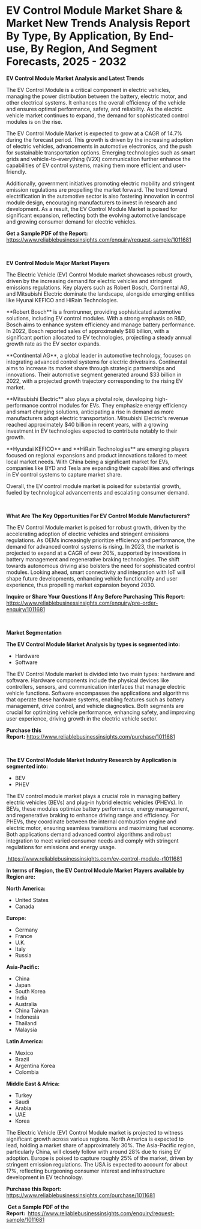 <p><h1>EV Control Module Market Share & Market New Trends Analysis Report By Type, By Application, By End-use, By Region, And Segment Forecasts, 2025 - 2032</h1></p><p><strong>EV Control Module Market Analysis and Latest Trends</strong></p>
<p><p>The EV Control Module is a critical component in electric vehicles, managing the power distribution between the battery, electric motor, and other electrical systems. It enhances the overall efficiency of the vehicle and ensures optimal performance, safety, and reliability. As the electric vehicle market continues to expand, the demand for sophisticated control modules is on the rise.</p><p>The EV Control Module Market is expected to grow at a CAGR of 14.7% during the forecast period. This growth is driven by the increasing adoption of electric vehicles, advancements in automotive electronics, and the push for sustainable transportation options. Emerging technologies such as smart grids and vehicle-to-everything (V2X) communication further enhance the capabilities of EV control systems, making them more efficient and user-friendly.</p><p>Additionally, government initiatives promoting electric mobility and stringent emission regulations are propelling the market forward. The trend toward electrification in the automotive sector is also fostering innovation in control module design, encouraging manufacturers to invest in research and development. As a result, the EV Control Module Market is poised for significant expansion, reflecting both the evolving automotive landscape and growing consumer demand for electric vehicles.</p></p>
<p><strong>Get a Sample PDF of the Report:&nbsp;</strong> <a href="https://www.reliablebusinessinsights.com/enquiry/request-sample/1011681?utm_campaign=2808&utm_medium=2&utm_source=Github&utm_content=ia&utm_term=19042025&utm_id=ev-control-module">https://www.reliablebusinessinsights.com/enquiry/request-sample/1011681</a></p>
<p>&nbsp;</p>
<p><strong>EV Control Module Major Market Players</strong></p>
<p><p>The Electric Vehicle (EV) Control Module market showcases robust growth, driven by the increasing demand for electric vehicles and stringent emissions regulations. Key players such as Robert Bosch, Continental AG, and Mitsubishi Electric dominate the landscape, alongside emerging entities like Hyunai KEFICO and HiRain Technologies. </p><p>**Robert Bosch** is a frontrunner, providing sophisticated automotive solutions, including EV control modules. With a strong emphasis on R&D, Bosch aims to enhance system efficiency and manage battery performance. In 2022, Bosch reported sales of approximately $88 billion, with a significant portion allocated to EV technologies, projecting a steady annual growth rate as the EV sector expands.</p><p>**Continental AG**, a global leader in automotive technology, focuses on integrating advanced control systems for electric drivetrains. Continental aims to increase its market share through strategic partnerships and innovations. Their automotive segment generated around $33 billion in 2022, with a projected growth trajectory corresponding to the rising EV market.</p><p>**Mitsubishi Electric** also plays a pivotal role, developing high-performance control modules for EVs. They emphasize energy efficiency and smart charging solutions, anticipating a rise in demand as more manufacturers adopt electric transportation. Mitsubishi Electric's revenue reached approximately $40 billion in recent years, with a growing investment in EV technologies expected to contribute notably to their growth.</p><p>**Hyundai KEFICO** and **HiRain Technologies** are emerging players focused on regional expansions and product innovations tailored to meet local market needs. With China being a significant market for EVs, companies like BYD and Tesla are expanding their capabilities and offerings in EV control systems to capture market share.</p><p>Overall, the EV control module market is poised for substantial growth, fueled by technological advancements and escalating consumer demand.</p></p>
<p>&nbsp;</p>
<p><strong>What Are The Key Opportunities For EV Control Module Manufacturers?</strong></p>
<p><p>The EV Control Module market is poised for robust growth, driven by the accelerating adoption of electric vehicles and stringent emissions regulations. As OEMs increasingly prioritize efficiency and performance, the demand for advanced control systems is rising. In 2023, the market is projected to expand at a CAGR of over 20%, supported by innovations in battery management and regenerative braking technologies. The shift towards autonomous driving also bolsters the need for sophisticated control modules. Looking ahead, smart connectivity and integration with IoT will shape future developments, enhancing vehicle functionality and user experience, thus propelling market expansion beyond 2030.</p></p>
<p><strong>Inquire or Share Your Questions If Any Before Purchasing This Report:</strong> <a href="https://www.reliablebusinessinsights.com/enquiry/pre-order-enquiry/1011681?utm_campaign=2808&utm_medium=2&utm_source=Github&utm_content=ia&utm_term=19042025&utm_id=ev-control-module">https://www.reliablebusinessinsights.com/enquiry/pre-order-enquiry/1011681</a></p>
<p>&nbsp;</p>
<p><strong>Market Segmentation</strong></p>
<p><strong>The EV Control Module Market Analysis by types is segmented into:</strong></p>
<p><ul><li>Hardware</li><li>Software</li></ul></p>
<p><p>The EV Control Module market is divided into two main types: hardware and software. Hardware components include the physical devices like controllers, sensors, and communication interfaces that manage electric vehicle functions. Software encompasses the applications and algorithms that operate these hardware systems, enabling features such as battery management, drive control, and vehicle diagnostics. Both segments are crucial for optimizing vehicle performance, enhancing safety, and improving user experience, driving growth in the electric vehicle sector.</p></p>
<p><strong>Purchase this Report:&nbsp;</strong><a href="https://www.reliablebusinessinsights.com/purchase/1011681?utm_campaign=2808&utm_medium=2&utm_source=Github&utm_content=ia&utm_term=19042025&utm_id=ev-control-module">https://www.reliablebusinessinsights.com/purchase/1011681</a></p>
<p>&nbsp;</p>
<p><strong>The EV Control Module Market Industry Research by Application is segmented into:</strong></p>
<p><ul><li>BEV</li><li>PHEV</li></ul></p>
<p><p>The EV control module market plays a crucial role in managing battery electric vehicles (BEVs) and plug-in hybrid electric vehicles (PHEVs). In BEVs, these modules optimize battery performance, energy management, and regenerative braking to enhance driving range and efficiency. For PHEVs, they coordinate between the internal combustion engine and electric motor, ensuring seamless transitions and maximizing fuel economy. Both applications demand advanced control algorithms and robust integration to meet varied consumer needs and comply with stringent regulations for emissions and energy usage.</p></p>
<p><a href="https://www.reliablebusinessinsights.com/ev-control-module-r1011681?utm_campaign=2808&utm_medium=2&utm_source=Github&utm_content=ia&utm_term=19042025&utm_id=ev-control-module">&nbsp;https://www.reliablebusinessinsights.com/ev-control-module-r1011681</a></p>
<p><strong>In terms of Region, the EV Control Module Market Players available by Region are:</strong></p>
<p>
    <p> <strong> North America: </strong>
        <ul>
            <li>United States</li>
            <li>Canada</li>
        </ul>
        </p> 
    <p> <strong> Europe: </strong>
        <ul>
            <li>Germany</li>
            <li>France</li>
            <li>U.K.</li>
            <li>Italy</li>
            <li>Russia</li>
        </ul>
        </p> 
    <p> <strong> Asia-Pacific: </strong>
        <ul>
            <li>China</li>
            <li>Japan</li>
            <li>South Korea</li>
            <li>India</li>
            <li>Australia</li>
            <li>China Taiwan</li>
            <li>Indonesia</li>
            <li>Thailand</li>
            <li>Malaysia</li>
        </ul>
        </p> 
    <p> <strong> Latin America: </strong>
        <ul>
            <li>Mexico</li>
            <li>Brazil</li>
            <li>Argentina Korea</li>
            <li>Colombia</li>
        </ul>
        </p> 
    <p> <strong> Middle East & Africa: </strong>
        <ul>
            <li>Turkey</li>
            <li>Saudi</li>
            <li>Arabia</li>
            <li>UAE</li>
            <li>Korea</li>
        </ul>
    </p>
    </p>
<p><p>The Electric Vehicle (EV) Control Module market is projected to witness significant growth across various regions. North America is expected to lead, holding a market share of approximately 30%. The Asia-Pacific region, particularly China, will closely follow with around 28% due to rising EV adoption. Europe is poised to capture roughly 25% of the market, driven by stringent emission regulations. The USA is expected to account for about 17%, reflecting burgeoning consumer interest and infrastructure development in EV technology.</p></p>
<p><strong>Purchase this Report: </strong><a href="https://www.reliablebusinessinsights.com/purchase/1011681?utm_campaign=2808&utm_medium=2&utm_source=Github&utm_content=ia&utm_term=19042025&utm_id=ev-control-module">https://www.reliablebusinessinsights.com/purchase/1011681</a></p>
<p>&nbsp;<strong>Get a Sample PDF of the Report:&nbsp;&nbsp;</strong><a href="https://www.reliablebusinessinsights.com/enquiry/request-sample/1011681?utm_campaign=2808&utm_medium=2&utm_source=Github&utm_content=ia&utm_term=19042025&utm_id=ev-control-module">https://www.reliablebusinessinsights.com/enquiry/request-sample/1011681</a></p>
<p><strong></strong></p>
<p><p></p><p></p><p></p></p>
